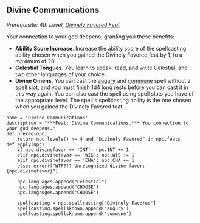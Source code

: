 ## Divine Communications
*Prerequisite: 4th Level, [Divinely Favored Feat](#divinely-favored)*

Your connection to your god deepens, granting you these benefits:

* **Ability Score Increase**. Increase the ability score of the spellcasting ability chosen when you gained the Divinely Favored feat by 1, to a maximum of 20.
* **Celestial Tongues**. You learn to speak, read, and write Celestial, and two other languages of your choice.
* **Divine Omens**. You can cast the [augury](../Magic/Spells/augury.md) and [commune](../Magic/Spells/commune.md) spell without a spell slot, and you must finish 1d4 long rests before you can cast it in this way again. You can also cast the spell using spell slots you have of the appropriate level. The spell's spellcasting ability is the one chosen when you gained the Divinely Favored feat.

```
name = 'Divine Communications'
description = "***Feat: Divine Communications.*** You connection to your god deepens."
def prereq(npc):
    return npc.levels() >= 4 and "Divinely Favored" in npc.feats
def apply(npc):
    if npc.divinefavor == 'INT': npc.INT += 1
    elif npc.divinefavor == 'WIS': npc.WIS += 1
    elif npc.divinefavor == 'CHA': npc.CHA += 1
    else: error(f"WTF?!? Unrecognized divine favor: {npc.divinefavor}")

    npc.languages.append("Celestial")
    npc.languages.append("CHOOSE")
    npc.langauges.apoend("CHOOSE")

    spellcasting = npc.spellcasting['Divinely Favored']
    spellcasting.spellsknown.append('augury')
    spellcasting.spellsknown.append('commune')
```
